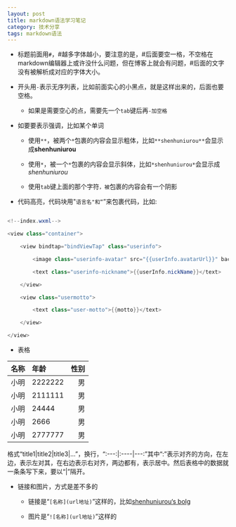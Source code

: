 ```yaml
---
layout: post
title: markdown语法学习笔记
category: 技术分享
tags: markdown语法
---
```



- 标题前面用`#`，#越多字体越小，要注意的是，#后面要空一格，不空格在markdown编辑器上或许没什么问题，但在博客上就会有问题，#后面的文字没有被解析成对应的字体大小。

- 开头用`-`表示无序列表，比如前面实心的小黑点，就是这样出来的，后面也要空格。

    - 如果是需要空心的点，需要先一个`tab`键后再`-加空格`

- 如要要表示强调，比如某个单词

    - 使用`**`，被两个`*`包裹的内容会显示粗体，比如`**shenhuniurou**`会显示成**shenhuniurou**

    - 使用`*`，被一个`*`包裹的内容会显示斜体，比如`*shenhuniurou*`会显示成*shenhuniurou*

    - 使用`tab`键上面的那个字符`，被`包裹的内容会有一个阴影

	
- 代码高亮，代码块用"```语言名"和“```”来包裹代码，比如:
```java

<!--index.wxml-->

<view class="container">

    <view bindtap="bindViewTap" class="userinfo">

        <image class="userinfo-avatar" src="{{userInfo.avatarUrl}}" background-size="cover"></image>

        <text class="userinfo-nickname">{{userInfo.nickName}}</text>

    </view>

    <view class="usermotto">

        <text class="user-motto">{{motto}}</text>

    </view>

</view>

```

- 表格 
   
|名称|年龄|性别|
|:----:|:--------|-----:|
|小明|2222222|男
|小明|2111111|男
|小明|24444|男
|小明|2666|男
|小明|2777777|男

格式“title1|title2|title3|...”，换行，“:---:|:----|---:”其中“:”表示对齐的方向，在左边，表示左对其，在右边表示右对齐，两边都有，表示居中。然后表格中的数据就一条条写下来，要以“|”隔开。

- 链接和图片，方式是差不多的

    - 链接是“`[名称](url地址)`”这样的，比如[shenhuniurou‘s bolg](http://shenhuniurou.com)

    - 图片是“`![名称](url地址)`”这样的

